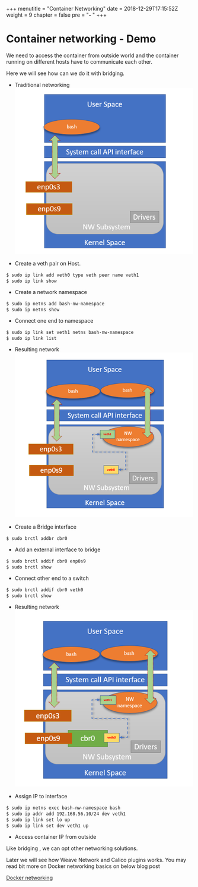 +++
menutitle = "Container Networking"
date = 2018-12-29T17:15:52Z
weight = 9
chapter = false
pre = "<b>- </b>"
+++

# Container networking - Demo

We need to access the container from outside world and the container running on different hosts have to communicate each other.

Here we will see how can we do it with bridging.

* Traditional networking
![Network](nw-traditional.png?classes=shadow)

* Create a veth pair on Host.
```shell
$ sudo ip link add veth0 type veth peer name veth1
$ sudo ip link show
```

* Create a network namespace
```shell
$ sudo ip netns add bash-nw-namespace
$ sudo ip netns show
```

* Connect one end to namespace
```shell
$ sudo ip link set veth1 netns bash-nw-namespace
$ sudo ip link list
```
* Resulting network
![Network](nw-namespace.png?classes=shadow)

* Create a Bridge interface
```shell
$ sudo brctl addbr cbr0
```

* Add an external interface to bridge
```shell
$ sudo brctl addif cbr0 enp0s9
$ sudo brctl show
```

* Connect other end to a switch
```shell
$ sudo brctl addif cbr0 veth0
$ sudo brctl show
```
* Resulting network
![Network](nw-namespace-with-bridge.png?classes=shadow)

* Assign IP to interface
```shell
$ sudo ip netns exec bash-nw-namespace bash
$ sudo ip addr add 192.168.56.10/24 dev veth1
$ sudo ip link set lo up
$ sudo ip link set dev veth1 up
```

* Access container IP from outside

Like bridging , we can opt other networking solutions.

Later we will see how Weave Network and Calico plugins works.
You may read bit more on Docker networking basics on below blog post

[Docker networking](https://blog.docker.com/2016/12/understanding-docker-networking-drivers-use-cases/)

